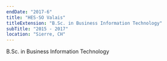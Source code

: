 ```yaml
---
endDate: "2017-6"
title: "HES-SO Valais"
titleExtension: "B.Sc. in Business Information Technology"
subTitle: "2015 - 2017"
location: "Sierre, CH"
---
```


B.Sc. in Business Information Technology

